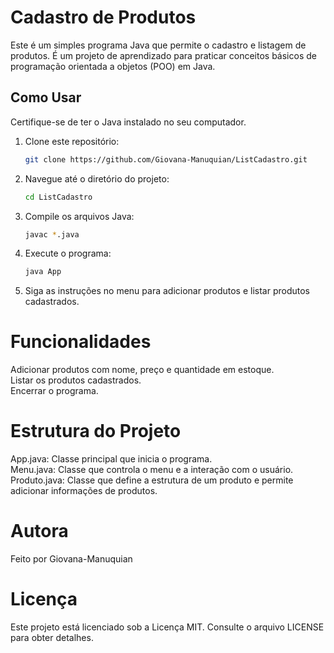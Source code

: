 # Cadastro de Produtos

Este é um simples programa Java que permite o cadastro e listagem de produtos. É um projeto de aprendizado para praticar conceitos básicos de programação orientada a objetos (POO) em Java.

## Como Usar

Certifique-se de ter o Java instalado no seu computador.

1. Clone este repositório:
   ```bash
   git clone https://github.com/Giovana-Manuquian/ListCadastro.git
   
2. Navegue até o diretório do projeto:
   ```bash
   cd ListCadastro

3. Compile os arquivos Java:
   ```bash
   javac *.java

4. Execute o programa:
   ```bash
   java App

5. Siga as instruções no menu para adicionar produtos e listar produtos cadastrados.

<h1>Funcionalidades</h1>

Adicionar produtos com nome, preço e quantidade em estoque.</br>
Listar os produtos cadastrados.</br>
Encerrar o programa.

<h1>Estrutura do Projeto</h1>

App.java: Classe principal que inicia o programa.</br>
Menu.java: Classe que controla o menu e a interação com o usuário.</br>
Produto.java: Classe que define a estrutura de um produto e permite adicionar informações de produtos.

<h1>Autora</h1>

Feito por Giovana-Manuquian

<h1>Licença</h1>

Este projeto está licenciado sob a Licença MIT. Consulte o arquivo LICENSE para obter detalhes.
